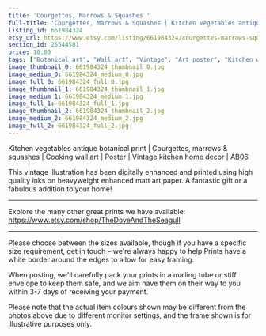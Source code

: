 ```yaml
---
title: 'Courgettes, Marrows & Squashes '
full-title: 'Courgettes, Marrows & Squashes | Kitchen vegetables antique botanical print | Cooking wall art | Poster | Vintage kitchen home decor | AB06'
listing_id: 661984324
etsy_url: https://www.etsy.com/listing/661984324/courgettes-marrows-squashes-kitchen?utm_source=site&utm_medium=api&utm_campaign=api
section_id: 25544581
price: 10.60
tags: ["Botanical art", "Wall art", "Vintage", "Art poster", "Kitchen wall art", "Vegetables print", "Vegetables poster", "Home decor", "Kitchen print", "Antique botanical", "Gardening print", "Gardening wall art", "Album Benary"]
image_thumbnail_0: 661984324_thumbnail_0.jpg
image_medium_0: 661984324_medium_0.jpg
image_full_0: 661984324_full_0.jpg
image_thumbnail_1: 661984324_thumbnail_1.jpg
image_medium_1: 661984324_medium_1.jpg
image_full_1: 661984324_full_1.jpg
image_thumbnail_2: 661984324_thumbnail_2.jpg
image_medium_2: 661984324_medium_2.jpg
image_full_2: 661984324_full_2.jpg
---
```

Kitchen vegetables antique botanical print | Courgettes, marrows & squashes | Cooking wall art | Poster | Vintage kitchen home decor | AB06

This vintage illustration has been digitally enhanced and printed using high quality inks on heavyweight enhanced matt art paper. A fantastic gift or a fabulous addition to your home!
 
---

Explore the many other great prints we have available: https://www.etsy.com/shop/TheDoveAndTheSeagull

---

Please choose between the sizes available, though if you have a specific size requirement, get in touch – we&#39;re always happy to help Prints have a white border around the edges to allow for easy framing.

When posting, we&#39;ll carefully pack your prints in a mailing tube or stiff envelope to keep them safe, and we aim have them on their way to you within 3-7 days of receiving your payment.

Please note that the actual item colours shown may be different from the photos above due to different monitor settings, and the frame shown is for illustrative purposes only.
